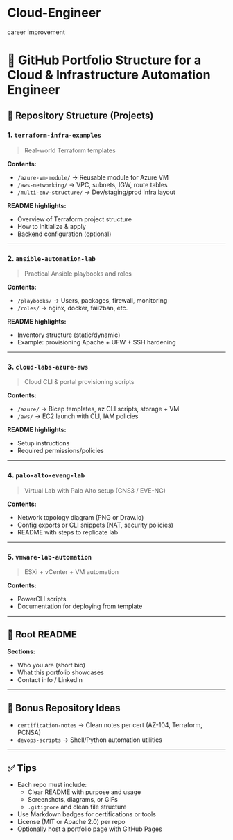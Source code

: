 # Cloud-Engineer
career improvement 
# 🧰 GitHub Portfolio Structure for a Cloud & Infrastructure Automation Engineer

## 📁 Repository Structure (Projects)

### 1. `terraform-infra-examples`
> Real-world Terraform templates

**Contents:**
- `/azure-vm-module/` → Reusable module for Azure VM
- `/aws-networking/` → VPC, subnets, IGW, route tables
- `/multi-env-structure/` → Dev/staging/prod infra layout

**README highlights:**
- Overview of Terraform project structure
- How to initialize & apply
- Backend configuration (optional)

---

### 2. `ansible-automation-lab`
> Practical Ansible playbooks and roles

**Contents:**
- `/playbooks/` → Users, packages, firewall, monitoring
- `/roles/` → nginx, docker, fail2ban, etc.

**README highlights:**
- Inventory structure (static/dynamic)
- Example: provisioning Apache + UFW + SSH hardening

---

### 3. `cloud-labs-azure-aws`
> Cloud CLI & portal provisioning scripts

**Contents:**
- `/azure/` → Bicep templates, az CLI scripts, storage + VM
- `/aws/` → EC2 launch with CLI, IAM policies

**README highlights:**
- Setup instructions
- Required permissions/policies

---

### 4. `palo-alto-eveng-lab`
> Virtual Lab with Palo Alto setup (GNS3 / EVE-NG)

**Contents:**
- Network topology diagram (PNG or Draw.io)
- Config exports or CLI snippets (NAT, security policies)
- README with steps to replicate lab

---

### 5. `vmware-lab-automation`
> ESXi + vCenter + VM automation

**Contents:**
- PowerCLI scripts
- Documentation for deploying from template

---

## 📄 Root README
**Sections:**
- Who you are (short bio)
- What this portfolio showcases
- Contact info / LinkedIn

---

## 🔗 Bonus Repository Ideas
- `certification-notes` → Clean notes per cert (AZ-104, Terraform, PCNSA)
- `devops-scripts` → Shell/Python automation utilities

---

## ✅ Tips
- Each repo must include:
  - Clear README with purpose and usage
  - Screenshots, diagrams, or GIFs
  - `.gitignore` and clean file structure
- Use Markdown badges for certifications or tools
- License (MIT or Apache 2.0) per repo
- Optionally host a portfolio page with GitHub Pages
